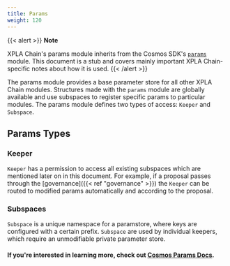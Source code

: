 ```yaml
---
title: Params
weight: 120
---
```


{{< alert >}}
**Note**

XPLA Chain's params module inherits from the Cosmos SDK's [`params`](https://docs.cosmos.network/master/modules/params/) module. This document is a stub and covers mainly important XPLA Chain-specific notes about how it is used.
{{< /alert >}}

The params module provides a base parameter store for all other XPLA Chain modules. Structures made with the `params` module are globally available and use subspaces to register specific params to particular modules. The params module defines two types of access: `Keeper` and `Subspace`.

## Params Types

### Keeper

`Keeper` has a permission to access all existing subspaces which are mentioned later on in this document. For example, if a proposal passes through the [governance]({{< ref "governance" >}}) the `Keeper` can be routed to modified params automatically and according to the proposal.

### Subspaces

`Subspace` is a unique namespace for a paramstore, where keys are configured with a certain prefix. `Subspace` are used by individual keepers, which require an unmodifiable private parameter store.

#### If you're interested in learning more, check out [Cosmos Params Docs](https://docs.cosmos.network/master/modules/params/).
